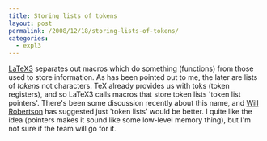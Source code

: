 ```yaml
---
title: Storing lists of tokens
layout: post
permalink: /2008/12/18/storing-lists-of-tokens/
categories:
  - expl3
---
```

[LaTeX3](https://www.latex-project.org/latex3.html) separates out macros which do something (functions) from those used to store information. As has been pointed out to me, the later are lists of _tokens_ not characters. TeX already provides us with toks (token registers), and so LaTeX3 calls macros that store token lists 'token list pointers'. There's been some discussion recently about this name, and [Will Robertson](http://www.mecheng.adelaide.edu.au/~will/) has suggested just 'token lists' would be better. I quite like the idea (pointers makes it sound like some low-level memory thing), but I'm not sure if the team will go for it.
